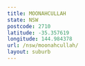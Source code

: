 ```yaml
---
title: MOONAHCULLAH
state: NSW
postcode: 2710
latitude: -35.357619
longitude: 144.984378
url: /nsw/moonahcullah/
layout: suburb
---
```

